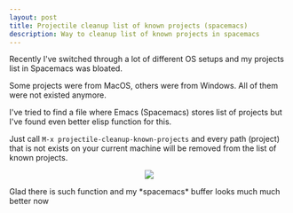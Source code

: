 ```yaml
---
layout: post
title: Projectile cleanup list of known projects (spacemacs)
description: Way to cleanup list of known projects in spacemacs
---
```


Recently I've switched through a lot of different OS setups and my projects list in Spacemacs was bloated.

Some projects were from MacOS, others were from Windows. All of them were not existed anymore.

I've tried to find a file where Emacs (Spacemacs) stores list of projects but I've found even better elisp function
for this.

Just call `M-x projectile-cleanup-known-projects` and every path (project) that is not exists
on your current machine will be removed from the list of known projects.

<center><img src="https://media.giphy.com/media/e1BxgoFxAOmbK/giphy.gif"/></center>

Glad there is such function and my \*spacemacs\* buffer looks much much better now
